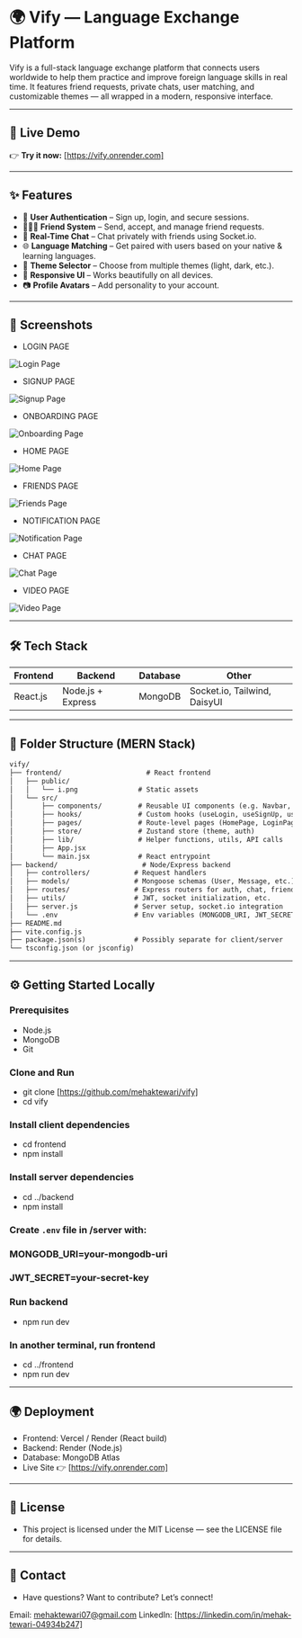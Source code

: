 # 🌍 Vify — Language Exchange Platform



Vify is a full-stack language exchange platform that connects users worldwide to help them practice and improve foreign language skills in real time. It features friend requests, private chats, user matching, and customizable themes — all wrapped in a modern, responsive interface.

---

## 🚀 Live Demo

👉 **Try it now:** [https://vify.onrender.com]

---

## ✨ Features

- 🔐 **User Authentication** – Sign up, login, and secure sessions.
- 🧑‍🤝‍🧑 **Friend System** – Send, accept, and manage friend requests.
- 💬 **Real-Time Chat** – Chat privately with friends using Socket.io.
- 🌐 **Language Matching** – Get paired with users based on your native & learning languages.
- 🎨 **Theme Selector** – Choose from multiple themes (light, dark, etc.).
- 📱 **Responsive UI** – Works beautifully on all devices.
- 📷 **Profile Avatars** – Add personality to your account.

---

## 📸 Screenshots

- LOGIN PAGE
  
![Login Page](frontend/public/screenshots/login.png)

- SIGNUP PAGE
  
![Signup Page](frontend/public/screenshots/signup.png)

- ONBOARDING PAGE
  
![Onboarding Page](frontend/public/screenshots/onboarding.png)

- HOME PAGE
  
![Home Page](frontend/public/screenshots/home.png)

- FRIENDS PAGE
  
![Friends Page](frontend/public/screenshots/friends.png)

- NOTIFICATION PAGE
  
![Notification Page](frontend/public/screenshots/notification.png)

- CHAT PAGE
  
![Chat Page](frontend/public/screenshots/chat.png)

- VIDEO PAGE

![Video Page](frontend/public/screenshots/video.png)

---

## 🛠️ Tech Stack



| Frontend | Backend           | Database | Other                        |
| -------- | ----------------- | -------- | ---------------------------- |
| React.js | Node.js + Express | MongoDB  | Socket.io, Tailwind, DaisyUI |

---

## 📂 Folder Structure (MERN Stack)

```md 
vify/
├── frontend/                     # React frontend
│   ├── public/
│   │   └── i.png               # Static assets
│   └── src/
│       ├── components/         # Reusable UI components (e.g. Navbar, ThemeSelector)
│       ├── hooks/              # Custom hooks (useLogin, useSignUp, useAuthUser, etc.)
│       ├── pages/              # Route-level pages (HomePage, LoginPage, SignUpPage)
│       ├── store/              # Zustand store (theme, auth)
│       ├── lib/                # Helper functions, utils, API calls
│       ├── App.jsx
│       └── main.jsx            # React entrypoint
├── backend/                     # Node/Express backend
│   ├── controllers/           # Request handlers
│   ├── models/                # Mongoose schemas (User, Message, etc.)
│   ├── routes/                # Express routers for auth, chat, friends
│   ├── utils/                 # JWT, socket initialization, etc.
│   ├── server.js              # Server setup, socket.io integration
│   └── .env                   # Env variables (MONGODB_URI, JWT_SECRET)
├── README.md
├── vite.config.js
├── package.json(s)            # Possibly separate for client/server
└── tsconfig.json (or jsconfig) 
```
---

## ⚙️ Getting Started Locally

### Prerequisites
- Node.js
- MongoDB
- Git

### Clone and Run



- git clone [https://github.com/mehaktewari/vify]
- cd vify

### Install client dependencies
- cd frontend
- npm install

### Install server dependencies
- cd ../backend
- npm install

### Create `.env` file in /server with:
### MONGODB_URI=your-mongodb-uri
### JWT_SECRET=your-secret-key

### Run backend
- npm run dev

### In another terminal, run frontend
- cd ../frontend
- npm run dev

---

## 🌍 Deployment

- Frontend: Vercel / Render (React build)
- Backend: Render (Node.js)
- Database: MongoDB Atlas
- Live Site 👉 [https://vify.onrender.com]


---

## 📄 License

- This project is licensed under the MIT License — see the LICENSE file for details.

---

## 💬 Contact

- Have questions? Want to contribute? Let’s connect!

Email: mehaktewari07@gmail.com
LinkedIn: [https://linkedin.com/in/mehak-tewari-04934b247]
